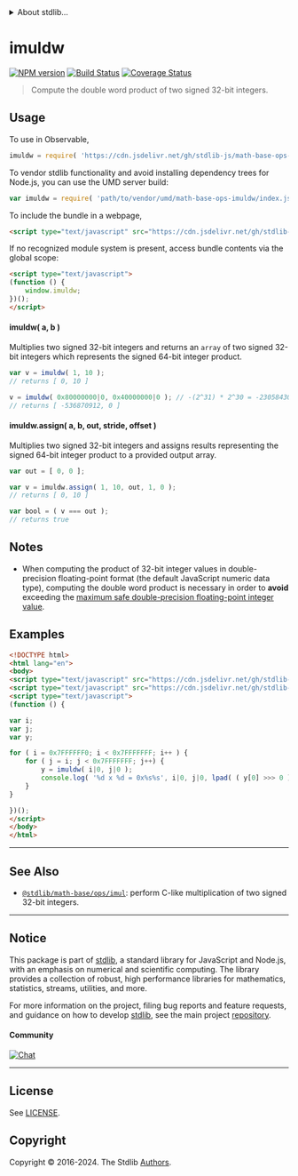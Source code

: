 <!--

@license Apache-2.0

Copyright (c) 2018 The Stdlib Authors.

Licensed under the Apache License, Version 2.0 (the "License");
you may not use this file except in compliance with the License.
You may obtain a copy of the License at

   http://www.apache.org/licenses/LICENSE-2.0

Unless required by applicable law or agreed to in writing, software
distributed under the License is distributed on an "AS IS" BASIS,
WITHOUT WARRANTIES OR CONDITIONS OF ANY KIND, either express or implied.
See the License for the specific language governing permissions and
limitations under the License.

-->


<details>
  <summary>
    About stdlib...
  </summary>
  <p>We believe in a future in which the web is a preferred environment for numerical computation. To help realize this future, we've built stdlib. stdlib is a standard library, with an emphasis on numerical and scientific computation, written in JavaScript (and C) for execution in browsers and in Node.js.</p>
  <p>The library is fully decomposable, being architected in such a way that you can swap out and mix and match APIs and functionality to cater to your exact preferences and use cases.</p>
  <p>When you use stdlib, you can be absolutely certain that you are using the most thorough, rigorous, well-written, studied, documented, tested, measured, and high-quality code out there.</p>
  <p>To join us in bringing numerical computing to the web, get started by checking us out on <a href="https://github.com/stdlib-js/stdlib">GitHub</a>, and please consider <a href="https://opencollective.com/stdlib">financially supporting stdlib</a>. We greatly appreciate your continued support!</p>
</details>

# imuldw

[![NPM version][npm-image]][npm-url] [![Build Status][test-image]][test-url] [![Coverage Status][coverage-image]][coverage-url] <!-- [![dependencies][dependencies-image]][dependencies-url] -->

> Compute the double word product of two signed 32-bit integers.

<section class="intro">

</section>

<!-- /.intro -->



<section class="usage">

## Usage

To use in Observable,

```javascript
imuldw = require( 'https://cdn.jsdelivr.net/gh/stdlib-js/math-base-ops-imuldw@umd/browser.js' )
```

To vendor stdlib functionality and avoid installing dependency trees for Node.js, you can use the UMD server build:

```javascript
var imuldw = require( 'path/to/vendor/umd/math-base-ops-imuldw/index.js' )
```

To include the bundle in a webpage,

```html
<script type="text/javascript" src="https://cdn.jsdelivr.net/gh/stdlib-js/math-base-ops-imuldw@umd/browser.js"></script>
```

If no recognized module system is present, access bundle contents via the global scope:

```html
<script type="text/javascript">
(function () {
    window.imuldw;
})();
</script>
```

#### imuldw( a, b )

Multiplies two signed 32-bit integers and returns an `array` of two signed 32-bit integers which represents the signed 64-bit integer product.

```javascript
var v = imuldw( 1, 10 );
// returns [ 0, 10 ]

v = imuldw( 0x80000000|0, 0x40000000|0 ); // -(2^31) * 2^30 = -2305843009213694000 => 32-bit integer overflow
// returns [ -536870912, 0 ]
```

#### imuldw.assign( a, b, out, stride, offset )

Multiplies two signed 32-bit integers and assigns results representing the signed 64-bit integer product to a provided output array.

```javascript
var out = [ 0, 0 ];

var v = imuldw.assign( 1, 10, out, 1, 0 );
// returns [ 0, 10 ]

var bool = ( v === out );
// returns true
```

</section>

<!-- /.usage -->

<section class="notes">

## Notes

-   When computing the product of 32-bit integer values in double-precision floating-point format (the default JavaScript numeric data type), computing the double word product is necessary in order to **avoid** exceeding the [maximum safe double-precision floating-point integer value][@stdlib/constants/float64/max-safe-integer].

</section>

<!-- /.notes -->

<section class="examples">

## Examples

<!-- eslint no-undef: "error" -->

```html
<!DOCTYPE html>
<html lang="en">
<body>
<script type="text/javascript" src="https://cdn.jsdelivr.net/gh/stdlib-js/string-left-pad@umd/browser.js"></script>
<script type="text/javascript" src="https://cdn.jsdelivr.net/gh/stdlib-js/math-base-ops-imuldw@umd/browser.js"></script>
<script type="text/javascript">
(function () {

var i;
var j;
var y;

for ( i = 0x7FFFFFF0; i < 0x7FFFFFFF; i++ ) {
    for ( j = i; j < 0x7FFFFFFF; j++) {
        y = imuldw( i|0, j|0 );
        console.log( '%d x %d = 0x%s%s', i|0, j|0, lpad( ( y[0] >>> 0 ).toString( 16 ), 8, '0'), lpad( ( y[1] >>> 0 ).toString( 16 ), 8, '0' ) );
    }
}

})();
</script>
</body>
</html>
```

</section>

<!-- /.examples -->

<!-- Section for related `stdlib` packages. Do not manually edit this section, as it is automatically populated. -->

<section class="related">

* * *

## See Also

-   <span class="package-name">[`@stdlib/math-base/ops/imul`][@stdlib/math/base/ops/imul]</span><span class="delimiter">: </span><span class="description">perform C-like multiplication of two signed 32-bit integers.</span>

</section>

<!-- /.related -->

<!-- Section for all links. Make sure to keep an empty line after the `section` element and another before the `/section` close. -->


<section class="main-repo" >

* * *

## Notice

This package is part of [stdlib][stdlib], a standard library for JavaScript and Node.js, with an emphasis on numerical and scientific computing. The library provides a collection of robust, high performance libraries for mathematics, statistics, streams, utilities, and more.

For more information on the project, filing bug reports and feature requests, and guidance on how to develop [stdlib][stdlib], see the main project [repository][stdlib].

#### Community

[![Chat][chat-image]][chat-url]

---

## License

See [LICENSE][stdlib-license].


## Copyright

Copyright &copy; 2016-2024. The Stdlib [Authors][stdlib-authors].

</section>

<!-- /.stdlib -->

<!-- Section for all links. Make sure to keep an empty line after the `section` element and another before the `/section` close. -->

<section class="links">

[npm-image]: http://img.shields.io/npm/v/@stdlib/math-base-ops-imuldw.svg
[npm-url]: https://npmjs.org/package/@stdlib/math-base-ops-imuldw

[test-image]: https://github.com/stdlib-js/math-base-ops-imuldw/actions/workflows/test.yml/badge.svg?branch=v0.2.0
[test-url]: https://github.com/stdlib-js/math-base-ops-imuldw/actions/workflows/test.yml?query=branch:v0.2.0

[coverage-image]: https://img.shields.io/codecov/c/github/stdlib-js/math-base-ops-imuldw/main.svg
[coverage-url]: https://codecov.io/github/stdlib-js/math-base-ops-imuldw?branch=main

<!--

[dependencies-image]: https://img.shields.io/david/stdlib-js/math-base-ops-imuldw.svg
[dependencies-url]: https://david-dm.org/stdlib-js/math-base-ops-imuldw/main

-->

[chat-image]: https://img.shields.io/gitter/room/stdlib-js/stdlib.svg
[chat-url]: https://app.gitter.im/#/room/#stdlib-js_stdlib:gitter.im

[stdlib]: https://github.com/stdlib-js/stdlib

[stdlib-authors]: https://github.com/stdlib-js/stdlib/graphs/contributors

[umd]: https://github.com/umdjs/umd
[es-module]: https://developer.mozilla.org/en-US/docs/Web/JavaScript/Guide/Modules

[deno-url]: https://github.com/stdlib-js/math-base-ops-imuldw/tree/deno
[deno-readme]: https://github.com/stdlib-js/math-base-ops-imuldw/blob/deno/README.md
[umd-url]: https://github.com/stdlib-js/math-base-ops-imuldw/tree/umd
[umd-readme]: https://github.com/stdlib-js/math-base-ops-imuldw/blob/umd/README.md
[esm-url]: https://github.com/stdlib-js/math-base-ops-imuldw/tree/esm
[esm-readme]: https://github.com/stdlib-js/math-base-ops-imuldw/blob/esm/README.md
[branches-url]: https://github.com/stdlib-js/math-base-ops-imuldw/blob/main/branches.md

[stdlib-license]: https://raw.githubusercontent.com/stdlib-js/math-base-ops-imuldw/main/LICENSE

[@stdlib/constants/float64/max-safe-integer]: https://github.com/stdlib-js/constants-float64-max-safe-integer/tree/umd

<!-- <related-links> -->

[@stdlib/math/base/ops/imul]: https://github.com/stdlib-js/math-base-ops-imul/tree/umd

<!-- </related-links> -->

</section>

<!-- /.links -->
